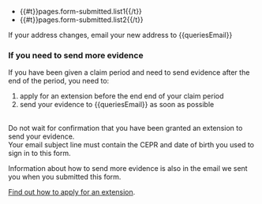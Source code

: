 <ul class="govuk-list govuk-list--bullet">
  <li>{{#t}}pages.form-submitted.list1{{/t}}</li>
  <li>{{#t}}pages.form-submitted.list2{{/t}}</li>
</ul>

If your address changes, email your new address to {{queriesEmail}}

### If you need to send more evidence
<div class="evidence-list">
If you have been given a claim period and need to send evidence after the end of the period, you need to:

1. apply for an extension before the end end of your claim period
2. send your evidence to {{queriesEmail}} as soon as possible
</div>
<br>
Do not wait for confirmation that you have been granted an extension to send your evidence.
<br>
Your email subject line must contain the CEPR and date of birth you used to sign in to this form.

Information about how to send more evidence is also in the email we sent you when you submitted this form.

<p class="govuk-body">
  <a href="#" class="govuk-link">Find out how to apply for an extension</a>.
</p>
